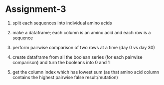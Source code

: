 # Assignment-3

1) split each sequences into individual amino acids

2) make a dataframe; each column is an amino acid and each row is a sequence

3) perform pairwise comparison of two rows at a time (day 0 vs day 30) 

4) create dataframe from all the boolean series (for each pairwise comparison) and turn the booleans into 0 and 1 

5) get the column index which has lowest sum (as that amino acid column contains the highest pairwise false result/mutation)
